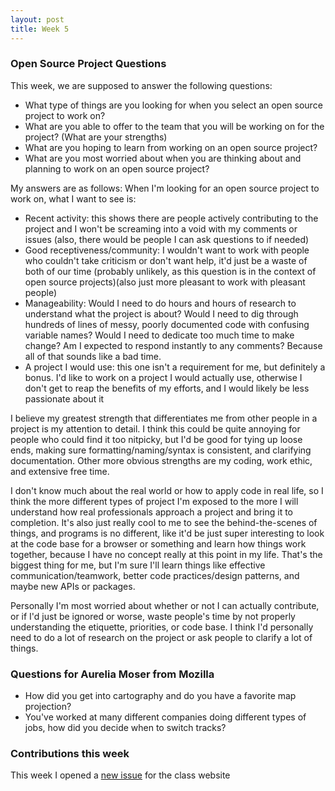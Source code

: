 ```yaml
---
layout: post
title: Week 5
---
```



### Open Source Project Questions

This week, we are supposed to answer the following questions:
  - What type of things are you looking for when you select an open source project to work on?
  - What are you able to offer to the team that you will be working on for the project? (What are your strengths)
  - What are you hoping to learn from working on an open source project?
  - What are you most worried about when you are thinking about and planning to work on an open source project? 

My answers are as follows:
When I'm looking for an open source project to work on, what I want to see is:
  - Recent activity: this shows there are people actively contributing to the project and I won't be screaming into a void with my comments or issues (also, there would be people I can ask questions to if needed)
  - Good receptiveness/community: I wouldn't want to work with people who couldn't take criticism or don't want help, it'd just be a waste of both of our time (probably unlikely, as this question is in the context of open source projects)(also just more pleasant to work with pleasant people)
  - Manageability: Would I need to do hours and hours of research to understand what the project is about? Would I need to dig through hundreds of lines of messy, poorly documented code with confusing variable names? Would I need to dedicate too much time to make change? Am I expected to respond instantly to any comments? Because all of that sounds like a bad time.
  - A project I would use: this one isn't a requirement for me, but definitely a bonus. I'd like to work on a project I would actually use, otherwise I don't get to reap the benefits of my efforts, and I would likely be less passionate about it

I believe my greatest strength that differentiates me from other people in a project is my attention to detail. I think this could be quite annoying for people who could find it too nitpicky, but I'd be good for tying up loose ends, making sure formatting/naming/syntax is consistent, and clarifying documentation. Other more obvious strengths are my coding, work ethic, and extensive free time.

I don't know much about the real world or how to apply code in real life, so I think the more different types of project I'm exposed to the more I will understand how real professionals approach a project and bring it to completion. It's also just really cool to me to see the behind-the-scenes of things, and programs is no different, like it'd be just super interesting to look at the code base for a browser or something and learn how things work together, because I have no concept really at this point in my life. That's the biggest thing for me, but I'm sure I'll learn things like effective communication/teamwork, better code practices/design patterns, and maybe new APIs or packages.

Personally I'm most worried about whether or not I can actually contribute, or if I'd just be ignored or worse, waste people's time by not properly understanding the etiquette, priorities, or code base. I think I'd personally need to do a lot of research on the project or ask people to clarify a lot of things. 

### Questions for Aurelia Moser from Mozilla

  - How did you get into cartography and do you have a favorite map projection?
  - You've worked at many different companies doing different types of jobs, how did you decide when to switch tracks?

### Contributions this week

This week I opened a [new issue](https://github.com/joannakl/cs480_s18/issues/85) for the class website
